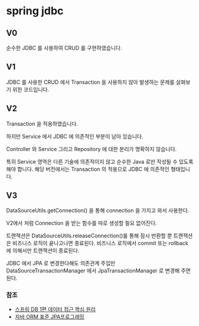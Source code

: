 # spring jdbc


## V0
순수한 JDBC 를 사용하여 CRUD 를 구현하였습니다.

## V1

JDBC 를 사용한 CRUD 에서 Transaction 을 사용하지 않아 발생하는 문제를 살펴보기 위한 코드입니다.

## V2

Transaction 을 적용하였습니다.

하지만 Service 에서 JDBC 에 의존적인 부분이 남아 있습니다.

Controller 와 Service 그리고 Repository 에 대한 분리가 명확하지 않습니다.

특히 Service 영역은 다른 기술에 의존적이지 않고 순수한 Java 로만 작성될 수 있도록 해야 합니다. 해당 버전에서는 Transaction 의 적용으로 JDBC 에 의존적인 형태입니다.

## V3

DataSourceUtils.getConnection() 을 통해 connection 을 가지고 와서 사용한다.

V2에서 처럼 Connection 을 받는 함수를 따로 생성할 필요 없어진다.

트랜잭션은 DataSourceUtils.releaseConnection()를 통해 잠시 반환할 뿐 트랜잭션은 비즈니스 로직이 끝나고나면 종료된다.
비즈니스 로직에서 commit 또는 rollback 에 의해서만 트랜잭션이 종료된다.

JDBC 에서 JPA 로 변경한다해도 의존관계 주입만 DataSourceTransactionManager 에서 JpaTransactionManager 로 변경해 주면 된다.

### 참조

- [스프링 DB 1편 데이터 접근 핵심 원리](https://www.inflearn.com/course/%EC%8A%A4%ED%94%84%EB%A7%81-db-1/dashboard)
- [자바 ORM 표준 JPA프로그래밍](http://www.kyobobook.co.kr/product/detailViewKor.laf?ejkGb=KOR&mallGb=KOR&barcode=9788960777330&orderClick=LAG&Kc=)